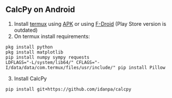 ## CalcPy on Android
1. Install [termux](https://termux.com/) using [APK](https://github.com/termux/termux-app/releases) or using [F-Droid](https://f-droid.org/en/packages/com.termux/) (Play Store version is outdated)
2. On termux install requirements:
```
pkg install python 
pkg install matplotlib
pip install numpy sympy requests
LDFLAGS="-L/system/lib64/" CFLAGS="-I/data/data/com.termux/files/usr/include/" pip install Pillow
```
3. Install CalcPy
```
pip install git+https://github.com/idanpa/calcpy
```

<!-- https://stackoverflow.com/questions/62956054/how-to-install-pillow-on-termux -->
<!-- https://wiki.termux.com/wiki/Python#Python_module_installation_tips_and_tricks -->
<!-- need to set the font to something with normal dot operator (see 2x output) -->
<!-- suggest setting that would have all the math operations on keyboard? -->
